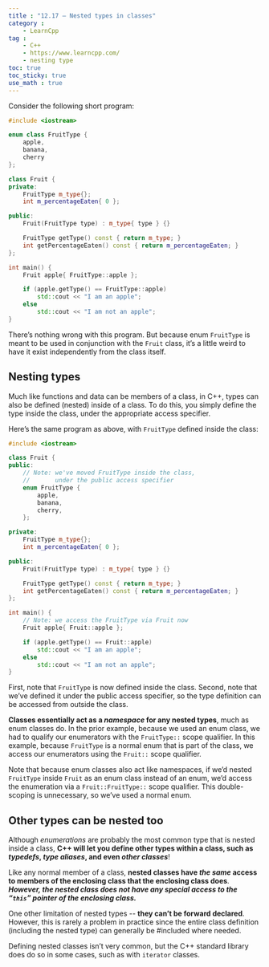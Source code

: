 ```yaml
---
title : "12.17 — Nested types in classes"
category :
    - LearnCpp
tag : 
    - C++
    - https://www.learncpp.com/
    - nesting type
toc: true  
toc_sticky: true 
use_math : true
---
```




Consider the following short program:

```c++
#include <iostream>

enum class FruitType {
    apple,
    banana,
    cherry
};

class Fruit {
private:
    FruitType m_type{};
    int m_percentageEaten{ 0 };

public:
    Fruit(FruitType type) : m_type{ type } {}

    FruitType getType() const { return m_type; }
    int getPercentageEaten() const { return m_percentageEaten; }
};

int main() {
    Fruit apple{ FruitType::apple };

    if (apple.getType() == FruitType::apple)
        std::cout << "I am an apple";
    else
        std::cout << "I am not an apple";
}
```

There’s nothing wrong with this program. But because enum `FruitType` is meant to be used in conjunction with the `Fruit` class, it’s a little weird to have it exist independently from the class itself.


## Nesting types

Much like functions and data can be members of a class, in C++, types can also be defined (nested) inside of a class. To do this, you simply define the type inside the class, under the appropriate access specifier.

Here’s the same program as above, with `FruitType` defined inside the class:

```c++
#include <iostream>

class Fruit {
public:
    // Note: we've moved FruitType inside the class,
    //       under the public access specifier
    enum FruitType {
        apple,
        banana,
        cherry,
    };

private:
    FruitType m_type{};
    int m_percentageEaten{ 0 };

public:
    Fruit(FruitType type) : m_type{ type } {}

    FruitType getType() const { return m_type; }
    int getPercentageEaten() const { return m_percentageEaten; }
};

int main() {
    // Note: we access the FruitType via Fruit now
    Fruit apple{ Fruit::apple };

    if (apple.getType() == Fruit::apple)
        std::cout << "I am an apple";
    else
        std::cout << "I am not an apple";
}
```

First, note that `FruitType` is now defined inside the class. Second, note that we’ve defined it under the public access specifier, so the type definition can be accessed from outside the class.

**Classes essentially act as a *namespace* for any nested types**, much as enum classes do. In the prior example, because we used an enum class, we had to qualify our enumerators with the `FruitType::` scope qualifier. In this example, because `FruitType` is a normal enum that is part of the class, we access our enumerators using the `Fruit::` scope qualifier.

Note that because enum classes also act like namespaces, if we’d nested `FruitType` inside `Fruit` as an enum class instead of an enum, we’d access the enumeration via a `Fruit::FruitType::` scope qualifier. This double-scoping is unnecessary, so we’ve used a normal enum.


## Other types can be nested too

Although *enumerations* are probably the most common type that is nested inside a class, **C++ will let you define other types within a class, such as *typedefs*, *type aliases*, and even *other classes***!

Like any normal member of a class, **nested classes have *the same* access to members of the enclosing class that the enclosing class does**. ***However, the nested class does not have any special access to the “`this`” pointer of the enclosing class.***

One other limitation of nested types -- **they can’t be forward declared**. However, this is rarely a problem in practice since the entire class definition (including the nested type) can generally be #included where needed.

Defining nested classes isn’t very common, but the C++ standard library does do so in some cases, such as with `iterator` classes.